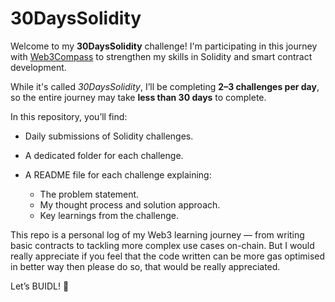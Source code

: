 # 30DaysSolidity

Welcome to my **30DaysSolidity** challenge!
I'm participating in this journey with [Web3Compass](https://www.web3compass.xyz/) to strengthen my skills in Solidity and smart contract development.

While it's called *30DaysSolidity*, I’ll be completing **2–3 challenges per day**, so the entire journey may take **less than 30 days** to complete.

In this repository, you’ll find:

* Daily submissions of Solidity challenges.
* A dedicated folder for each challenge.
* A README file for each challenge explaining:

  * The problem statement.
  * My thought process and solution approach.
  * Key learnings from the challenge.

This repo is a personal log of my Web3 learning journey — from writing basic contracts to tackling more complex use cases on-chain. But I would really appreciate if you feel that the code written can be more gas optimised in better way then please do so, that would be really appreciated.

Let’s BUIDL! 🚀
